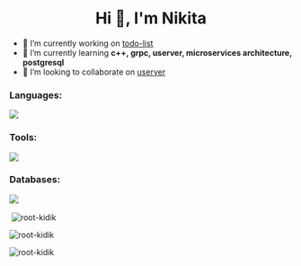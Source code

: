 <h1 align="center">Hi 👋, I'm Nikita</h1>

- 🔭 I’m currently working on [todo-list](https://github.com/root-kidik/todo-list)
- 🌱 I’m currently learning **c++, grpc, userver, microservices architecture, postgresql**
- 👯 I’m looking to collaborate on [userver](https://github.com/userver-framework/userver)

<h3 align="left">Languages:</h3>
<a href="https://skillicons.dev">
  <img src="https://skillicons.dev/icons?i=cpp,bash,py,js" />
</a>

<h3 align="left">Tools:</h3>
<a href="https://skillicons.dev">
  <img src="https://skillicons.dev/icons?i=cmake,git,github,docker" />
</a>

<h3 align="left">Databases:</h3>
<a href="https://skillicons.dev">
  <img src="https://skillicons.dev/icons?i=postgres,redis" />
</a>


<p>&nbsp;<img align="center" src="https://github-readme-stats.vercel.app/api?username=root-kidik&show_icons=true&theme=dark&locale=en" alt="root-kidik" /></p>
<p><img align="center" src="https://github-readme-streak-stats.herokuapp.com/?user=root-kidik&theme=dark" alt="root-kidik" /></p>
<p><img align="left" src="https://github-readme-stats.vercel.app/api/top-langs?username=root-kidik&show_icons=true&theme=dark&locale=en&layout=compact" alt="root-kidik" /></p>
